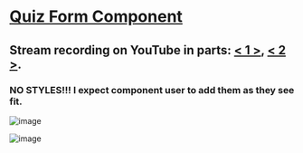 # [Quiz Form Component](https://github.com/UniBreakfast/quiz-form-component)

## Stream recording on YouTube in parts: [< 1 >](https://www.youtube.com/watch?v=VeX0cpo4kuo&list=PLpyca7mQnpmKID0wkOP2OQT1TM6i7nshX&index=2), [< 2 >](https://www.youtube.com/watch?v=vSjB_RL1QF0&list=PLpyca7mQnpmKID0wkOP2OQT1TM6i7nshX&index=3).

### NO STYLES!!! I expect component user to add them as they see fit.

![image](https://user-images.githubusercontent.com/19654456/221830662-f3835590-55da-4a7f-8078-314b2ff5aab7.png)

![image](https://user-images.githubusercontent.com/19654456/221835978-34eed654-ed71-4e09-8682-e69c4251d8c5.png)
